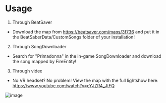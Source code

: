 # Usage

1. Through BeatSaver
  - Download the map from https://beatsaver.com/maps/3f736 and put it in the BeatSaberData/CustomSongs folder of your installation!
2. Through SongDownloader
  - Search for "Primadonna" in the in-game SongDownloader and download the song mapped by FireEntity!
3. Through video
  - No VR headset? No problem! View the map with the full lightshow here: https://www.youtube.com/watch?v=eYJZR4_JtFQ

![image](https://github.com/user-attachments/assets/c005336f-23bb-4f80-93b2-fffbe0ff3fc5)
